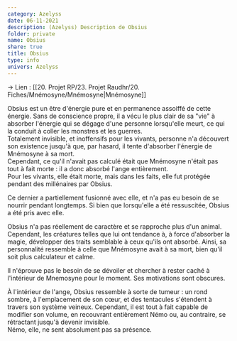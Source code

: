 ```yaml
---
category: Azelyss
date: 06-11-2021
description: (Azelyss) Description de Obsius
folder: private
name: Obsius
share: true
title: Obsius
type: info
univers: Azelyss
---
```


→ Lien : [[20. Projet RP/23. Projet Raudhr/20. Fiches/Mnémosyne/Mnémosyne\|Mnémosyne]]  
    
Obsius est un être d'énergie pure et en permanence assoiffé de cette énergie. Sans de conscience propre, il a vécu le plus clair de sa "vie" à absorber l'énergie qui se dégage d'une personne lorsqu'elle meurt, ce qui la conduit à coller les monstres et les guerres.  
Totalement invisible, et inoffensifs pour les vivants, personne n'a découvert son existence jusqu'à que, par hasard, il tente d'absorber l'énergie de Mnémosyne à sa mort.   
Cependant, ce qu'il n'avait pas calculé était que Mnémosyne n'était pas tout à fait morte : il a donc absorbé l'ange entièrement.   
Pour les vivants, elle était morte, mais dans les faits, elle fut protégée pendant des millénaires par Obsius.  
  
Ce dernier a partiellement fusionné avec elle, et n'a pas eu besoin de se nourrir pendant longtemps. Si bien que lorsqu'elle a été ressuscitée, Obsius a été pris avec elle.  
  
Obsius n'a pas réellement de caractère et se rapproche plus d'un animal. Cependant, les créatures telles que lui ont tendance à, à force d'absorber la magie, développer des traits semblable à ceux qu'ils ont absorbé. Ainsi, sa personnalité ressemble à celle que Mnémosyne avait à sa mort, bien qu'il soit plus calculateur et calme.  
  
Il n'éprouve pas le besoin de se dévoiler et chercher à rester caché à l'intérieur de Mnemosyne pour le moment. Ses motivations sont obscures.  
  
À l'intérieur de l'ange, Obsius ressemble à sorte de tumeur : un rond sombre, à l'emplacement de son cœur, et des tentacules s'étendent à travers son système veineux. Cependant, il est tout à fait capable de modifier son volume, en recouvrant entièrement Némo ou, au contraire, se rétractant jusqu'à devenir invisible.  
Némo, elle, ne sent absolument pas sa présence.